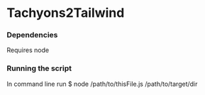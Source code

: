 # Tachyons2Tailwind

<h3>Dependencies</h3>

Requires node

<h3>Running the script</h3>

In command line run $ node /path/to/thisFile.js /path/to/target/dir
